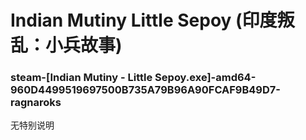 # Indian Mutiny Little Sepoy (印度叛乱：小兵故事)

### steam-[Indian Mutiny - Little Sepoy.exe]-amd64-960D4499519697500B735A79B96A90FCAF9B49D7-ragnaroks
无特别说明
